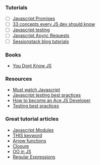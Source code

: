 ### Tutorials
- [ ] [Javascript Promises](https://www.udacity.com/course/javascript-promises--ud898)
- [ ] [33 concepts every JS dev should know](https://github.com/leonardomso/33-js-concepts#readme)
- [ ] [Javascript testing](https://www.udacity.com/course/javascript-testing--ud549)
- [ ] [Javascript Async Requests](https://www.udacity.com/course/asynchronous-javascript-requests--ud109)
- [ ] [Sessionstack blog tutorials](https://blog.sessionstack.com/tagged/tutorial)
### Books
- [You Dont Know JS](https://github.com/getify/You-Dont-Know-JS)
### Resources
 - [Must watch Javascript](https://github.com/AllThingsSmitty/must-watch-javascript)
 - [Javascript testing best practices](https://github.com/goldbergyoni/javascript-testing-best-practices#section-0%EF%B8%8F%E2%83%A3-the-golden-rule)
 - [How to become an Ace JS Developer](https://codeburst.io/things-you-need-to-know-to-become-an-ace-javascript-developer-aa703397268d)
 - [Testing best practices](https://github.com/goldbergyoni/javascript-testing-best-practices#section-0%EF%B8%8F%E2%83%A3-the-golden-rule)
 
 ### Great tutorial articles
 - [Javascript Modules](https://tylermcginnis.com/javascript-modules-iifes-commonjs-esmodules/)
 - [THIS keyword](https://codeburst.io/javascript-the-keyword-this-for-beginners-fb5238d99f85)
 - [Arrow functions](https://codeburst.io/javascript-arrow-functions-for-beginners-926947fc0cdc)
 - [Closure](https://www.freecodecamp.org/news/whats-a-javascript-closure-in-plain-english-please-6a1fc1d2ff1c/)
 - [OO in JS](https://codeburst.io/object-oriented-programming-in-javascript-51b2bdfdfe9f)
 - [Regular Expressions](https://www.freecodecamp.org/news/a-quick-and-simple-guide-to-javascript-regular-expressions-48b46a68df29/)
